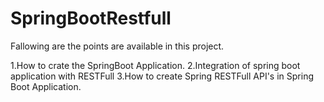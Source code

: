 # SpringBootRestfull

Fallowing are the points are available in this project.

1.How to crate the SpringBoot Application.
2.Integration of spring boot application with RESTFull
3.How to create Spring RESTFull API's in Spring Boot Application.
